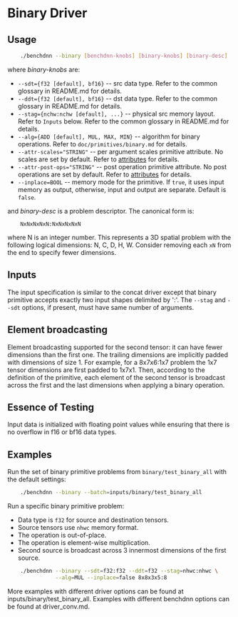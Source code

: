 # Binary Driver

## Usage
``` sh
    ./benchdnn --binary [benchdnn-knobs] [binary-knobs] [binary-desc] ...
```

where *binary-knobs* are:

 - `--sdt={f32 [default], bf16}` -- src data type.
            Refer to the common glossary in README.md for details.
 - `--ddt={f32 [default], bf16}` -- dst data type.
            Refer to the common glossary in README.md for details.
 - `--stag={nchw:nchw [default], ...}` -- physical src memory layout.
            Refer to ``Inputs`` below.
            Refer to the common glossary in README.md for details.
 - `--alg={ADD [default], MUL, MAX, MIN}` -- algorithm for binary operations.
            Refer to ``doc/primitives/binary.md`` for details.
 - `--attr-scales="STRING"` -- per argument scales primitive attribute. No
            scales are set by default. Refer to [attributes](knobs_attr.md) for
            details.
 - `--attr-post-ops="STRING"` -- post operation primitive attribute. No post
            operations are set by default. Refer to [attributes](knobs_attr.md)
            for details.
 - `--inplace=BOOL` -- memory mode for the primitive. If `true`, it uses input
            memory as output, otherwise, input and output are separate.
            Default is `false`.

and *binary-desc* is a problem descriptor. The canonical form is:
```
    NxNxNxNxN:NxNxNxNxN
```
where N is an integer number. This represents a 3D spatial problem with the
following logical dimensions: N, C, D, H, W. Consider removing each `xN` from
the end to specify fewer dimensions.


## Inputs
The input specification is similar to the concat driver except that binary
primitive accepts exactly two input shapes delimited by ':'.  The `--stag` and
`--sdt` options, if present, must have same number of arguments.

## Element broadcasting
Element broadcasting supported for the second tensor: it can have fewer
dimensions than the first one. The trailing dimensions are implicitly padded
with dimensions of size 1. For example, for a 8x7x6:1x7 problem the 1x7 tensor
dimensions are first padded to 1x7x1. Then, according to the definition of the
primitive, each element of the second tensor is broadcast across the first and
the last dimensions when applying a binary operation.

## Essence of Testing
Input data is initialized with floating point values while ensuring that there
is no overflow in f16 or bf16 data types.

## Examples

Run the set of binary primitive problems from `binary/test_binary_all` with the
default settings:
``` sh
    ./benchdnn --binary --batch=inputs/binary/test_binary_all
```

Run a specific binary primitive problem:
- Data type is `f32` for source and destination tensors.
- Source tensors use `nhwc` memory format.
- The operation is out-of-place.
- The operation is element-wise multiplication.
- Second source is broadcast across 3 innermost dimensions of the first
  source.
``` sh
    ./benchdnn --binary --sdt=f32:f32 --ddt=f32 --stag=nhwc:nhwc \
               --alg=MUL --inplace=false 8x8x3x5:8
```

More examples with different driver options can be found at
inputs/binary/test_binary_all. Examples with different benchdnn options can be
found at driver_conv.md.
